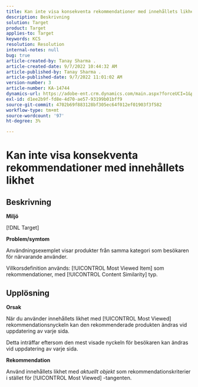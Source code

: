 ```yaml
---
title: Kan inte visa konsekventa rekommendationer med innehållets likhet
description: Beskrivning
solution: Target
product: Target
applies-to: Target
keywords: KCS
resolution: Resolution
internal-notes: null
bug: true
article-created-by: Tanay Sharma .
article-created-date: 9/7/2022 10:44:32 AM
article-published-by: Tanay Sharma .
article-published-date: 9/7/2022 11:01:02 AM
version-number: 3
article-number: KA-14744
dynamics-url: https://adobe-ent.crm.dynamics.com/main.aspx?forceUCI=1&pagetype=entityrecord&etn=knowledgearticle&id=d1bc1008-9a2e-ed11-9db1-002248086735
exl-id: d1ee2b9f-fd8e-4d70-ae57-93199b01bff9
source-git-commit: 4702b69f883128bf305ec64f012ef01903f3f582
workflow-type: tm+mt
source-wordcount: '97'
ht-degree: 3%

---
```


# Kan inte visa konsekventa rekommendationer med innehållets likhet

## Beskrivning


<b>Miljö</b>

[!DNL Target]



<b>Problem/symtom</b>

Användningsexemplet visar produkter från samma kategori som besökaren för närvarande använder.

Villkorsdefinition används: [!UICONTROL Most Viewed Item] som rekommendationer, med [!UICONTROL Content Similarity] typ.


## Upplösning


<b>Orsak</b>

När du använder innehållets likhet med [!UICONTROL Most Viewed] rekommendationsnyckeln kan den rekommenderade produkten ändras vid uppdatering av varje sida.

Detta inträffar eftersom den mest visade nyckeln för besökaren kan ändras vid uppdatering av varje sida.



<b>Rekommendation</b>

Använd innehållets likhet med *aktuellt objekt* som rekommendationskriterier i stället för [!UICONTROL Most Viewed] -tangenten.
